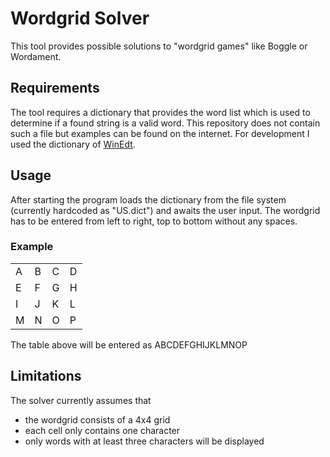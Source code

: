 # Wordgrid Solver

This tool provides possible solutions to "wordgrid games" like Boggle or Wordament.

## Requirements

The tool requires a dictionary that provides the word list which is used to determine if a found string is a valid word. This repository does not contain such a file but examples can be found on the internet. For development I used the dictionary of [WinEdt](http://www.winedt.org/Dict/). 

## Usage

After starting the program loads the dictionary from the file system (currently hardcoded as "US.dict") and awaits the user input. The wordgrid has to be entered from left to right, top to bottom without any spaces.

### Example

|     |     |     |     |
| --- | --- | --- | --- |
| A   | B   | C   | D   |
| E   | F   | G   | H   |
| I   | J   | K   | L   |
| M   | N   | O   | P   |

The table above will be entered as ABCDEFGHIJKLMNOP

## Limitations
The solver currently assumes that
* the wordgrid consists of a 4x4 grid
* each cell only contains one character 
* only words with at least three characters will be displayed
